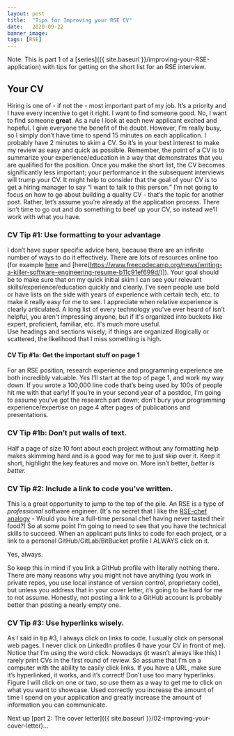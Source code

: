 ```yaml
---
layout: post
title:  "Tips for Improving your RSE CV"
date:   2020-09-22
banner_image:
tags: [RSE]
---
```


Note: This is part 1 of a [series]({{ site.baseurl }}/improving-your-RSE-application) with tips for getting on the short list for an RSE interview.

## Your CV

Hiring is one of - if not the - most important part of my job.
It’s a priority and I have every incentive to get it right.
I want to find someone good.
No, I want to find someone **great**.
As a rule I look at each new applicant excited and hopeful.
I give everyone the benefit of the doubt.
However, I’m really busy, so I simply don’t have time to spend 15 minutes on each application.
I probably have 2 minutes to skim a CV.
So it’s in your best interest to make my review as easy and quick as possible.
Remember, the point of a CV is to summarize your experience/education in a way that demonstrates that you are qualified for the position.
Once you make the short list, the CV becomes significantly less important; your performance in the subsequent interviews will trump your CV.
It might help to consider that the goal of your CV is to get a hiring manager to say “I want to talk to this person.”
I’m not going to focus on how to go about building a quality CV - that’s the topic for another post.
Rather, let’s assume you’re already at the application process.
There isn’t time to go out and do something to beef up your CV, so instead we’ll work with what you have.
<!--more-->
### CV Tip #1: Use formatting to your advantage
I don’t have super specific advice here, because there are an infinite number of ways to do it effectively.
There are lots of resources online too (for example [here](https://enhancv.com/resume-examples/software-engineer/_) and [here(https://www.freecodecamp.org/news/writing-a-killer-software-engineering-resume-b11c91ef699d/)]).
Your goal should be to make sure that on my quick initial skim I can see your relevant skills/experience/education quickly and clearly.
I’ve seen people use bold or have lists on the side with years of experience with certain tech, etc. to make it really easy for me to see.
I appreciate when relative experience is clearly articulated.
A long list of every technology you've ever heard of isn't helpful, you aren't impressing anyone, but if it's organized into buckets like expert, proficient, familiar, etc. it's much more useful.  
Use headings and sections wisely; if things are organized illogically or scattered, the likelihood that I miss something is high.

#### CV Tip #1a: Get the important stuff on page 1
For an RSE position, research experience and programming experience are both incredibly valuable.
Yes I’ll start at the top of page 1, and work my way down.
If you wrote a 100,000 line code that’s being used by 100s of people hit me with that early!
If you’re in your second year of a postdoc, I’m going to assume you’ve got the research part down; don’t bury your programming experience/expertise on page 4 after pages of publications and presentations.

### CV Tip #1b: Don’t put walls of text.
Half a page of size 10 font about each project without any formatting help makes skimming hard and is a good way for me to just skip over it.
Keep it short, highlight the key features and move on. More isn’t better, *better is better.*

### CV Tip #2: Include a link to code you’ve written.
This is a great opportunity to jump to the top of the pile.
An RSE is a type of *professional* software engineer.
(It's no secret that I like the [RSE-chef analogy](http://urssi.us/blog/2019/04/16/why-research-software-engineers/) - Would you hire a full-time personal chef having never tasted their food?)
So at some point I’m going to need to see that you have the technical skills to succeed.
When an applicant puts links to code for each project, or a link to a personal GitHub/GitLab/BitBucket profile I ALWAYS click on it.

Yes, always.

So keep this in mind if you link a GitHub profile with literally nothing there.
There are many reasons why you might not have anything (you work in private repos, you use local instance of version control, proprietary code), but unless you address that in your cover letter, it’s going to be hard for me to not assume.
Honestly, not posting a link to a GitHub account is probably better than posting a nearly empty one.

### CV Tip #3: Use hyperlinks wisely.
As I said in tip #3, I always click on links to code. I usually click on personal web pages. I never click on LinkedIn profiles (I have your CV in front of me).
Notice that I’m using the word click.
Nowadays (it wasn’t always like this) I rarely print CVs in the first round of review.
So assume that I’m on a computer with the ability to easily click links.
If you have a URL, make sure it’s hyperlinked, it works, and it’s correct!
Don’t use too many hyperlinks.
Figure I will click on one or two, so use them as a way to get me to click on what you want to showcase.
Used correctly you increase the amount of time I spend on your application and greatly increase the amount of information you can communicate.



Next up [part 2: The cover letter]({{ site.baseurl }}/02-improving-your-cover-letter)...
